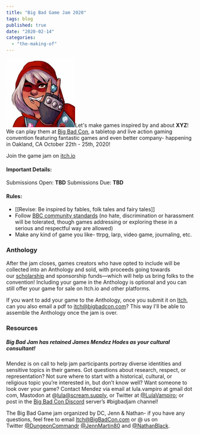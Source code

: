 ```yaml
---
title: "Big Bad Game Jam 2020"
tags: blog
published: true
date: "2020-02-14"
categories: 
  - "the-making-of"
---
```


![](/images/YUfyUR.jpg)Let's make games inspired by and about **XYZ**! We can play them at [Big Bad Con](https://www.bigbadcon.com/), a tabletop and live action gaming convention featuring fantastic games and even better company- happening in Oakland, CA October 22th - 25th, 2020!

Join the game jam on [itch.io](https://itch.io/jam/bbc2020)

#### Important Details:

Submissions Open: **TBD** Submissions Due: **TBD**

#### Rules:

- \[\[Revise: Be inspired by fables, folk tales and fairy tales\]\]
- Follow [BBC community standards](https://www.bigbadcon.com/community-standards/) (no hate, discrimination or harassment will be tolerated, though games addressing or exploring these in a serious and respectful way are allowed)
- Make any kind of game you like- ttrpg, larp, video game, journaling, etc.

### Anthology

After the jam closes, games creators who have opted to include will be collected into an Anthology and sold, with proceeds going towards our [scholarship](https://www.bigbadcon.com/big-bad-con-scholarship-fund/) and sponsorship funds—which will help us bring folks to the convention! Including your game in the Anthology is optional and you can still offer your game for sale on Itch.io and other platforms.

If you want to add your game to the Anthology, once you submit it on [Itch](https://itch.io/jam/big-bad-game-jam), can you also email a pdf to itch@bigbadcon.com? This way I'll be able to assemble the Anthology once the jam is over.

### Resources

##### Big Bad Jam has retained James Mendez Hodes as your cultural consultant!

Mendez is on call to help jam participants portray diverse identities and sensitive topics in their games. Got questions about research, respect, or representation? Not sure where to start with a historical, cultural, or religious topic you’re interested in, but don’t know well? Want someone to look over your game? Contact Mendez via email at lula.vampiro at gmail dot com, Mastodon at @lula@scream.supply, or Twitter at [@LulaVampiro](https://twitter.com/LulaVampiro); or post in the [Big Bad Con Discord](https://discord.gg/ZzPqYE3) server’s #bigbadjam channel!

The Big Bad Game jam organized by DC, Jenn & Nathan- if you have any questions, feel free to email [Itch@BigBadCon.com](mailto:Itch@BigBadCon.com) or @ us on Twitter [@DungeonCommandr](https://twitter.com/dungeoncommandr) [@JennMartin80](https://twitter.com/jennmartin80) and [@NathanBlack](https://twitter.com/nathanblack).
